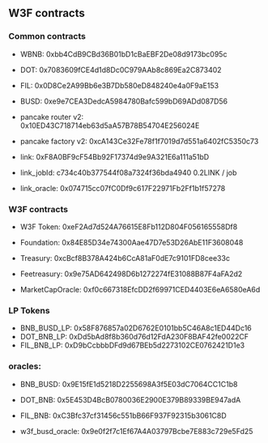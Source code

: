 ## W3F contracts

### Common contracts

- WBNB: 0xbb4CdB9CBd36B01bD1cBaEBF2De08d9173bc095c
- DOT: 0x7083609fCE4d1d8Dc0C979AAb8c869Ea2C873402
- FIL: 0x0D8Ce2A99Bb6e3B7Db580eD848240e4a0F9aE153
- BUSD: 0xe9e7CEA3DedcA5984780Bafc599bD69ADd087D56

- pancake router v2: 0x10ED43C718714eb63d5aA57B78B54704E256024E 
- pancake factory v2: 0xcA143Ce32Fe78f1f7019d7d551a6402fC5350c73

- link: 0xF8A0BF9cF54Bb92F17374d9e9A321E6a111a51bD
- link_jobId: c734c40b377544f08a7324f36bda4940  0.2LINK / job
- link_oracle: 0x074715cc07fC0Df9c617F22971Fb2Ff1b1f57278


### W3F contracts

- W3F Token: 0xeF2Ad7d524A76615E8Fb112D804F056165558Df8

- Foundation: 0x84E85D34e74300Aae47D7e53D26AbE11F3608048

- Treasury: 0xcBcf8B378A424b6CcA81aF0dE7c9101FD8cee33c

- Feetreasury: 0x9e75AD642498D6b1272274fE31088B87F4aFA2d2

- MarketCapOracle: 0xf0c667318EfcDD2f69971CED4403E6eA6580eA6d


### LP Tokens

- BNB_BUSD_LP: 0x58F876857a02D6762E0101bb5C46A8c1ED44Dc16
- DOT_BNB_LP: 0xDd5bAd8f8b360d76d12FdA230F8BAF42fe0022CF
- FIL_BNB_LP: 0xD9bCcbbbDFd9d67BEb5d2273102CE0762421D1e3

### oracles:

- BNB_BUSD: 0x9E15fE1d5218D2255698A3f5E03dC7064CC1C1b8
- DOT_BNB: 0x5E453D4BcB0780036E2900E379B89339BE947adA
- FIL_BNB: 0xC3Bfc37cf31456c551bB66F937F92315b3061C8D

- w3f_busd_oracle: 0x9e0f2f7c1Ef67A4A03797Bcbe7E883c729e5Fd25


